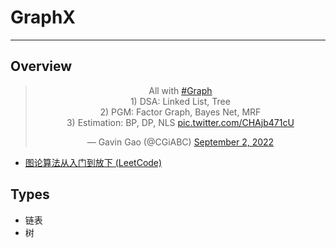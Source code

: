 # GraphX

---

## Overview

<div align="center">
<blockquote class="twitter-tweet"><p lang="en" dir="ltr">All with <a href="https://twitter.com/hashtag/Graph?src=hash&amp;ref_src=twsrc%5Etfw">#Graph</a><br>1) DSA: Linked List, Tree<br>2) PGM: Factor Graph, Bayes Net, MRF <br>3) Estimation: BP, DP, NLS <a href="https://t.co/CHAjb471cU">pic.twitter.com/CHAjb471cU</a></p>&mdash; Gavin Gao (@CGiABC) <a href="https://twitter.com/CGiABC/status/1565673787256815617?ref_src=twsrc%5Etfw">September 2, 2022</a></blockquote> <script async src="https://platform.twitter.com/widgets.js" charset="utf-8"></script>
</div>

* [图论算法从入门到放下 (LeetCode)](https://leetcode.cn/circle/discuss/FyPTTM/)

## Types

* 链表
* 树
